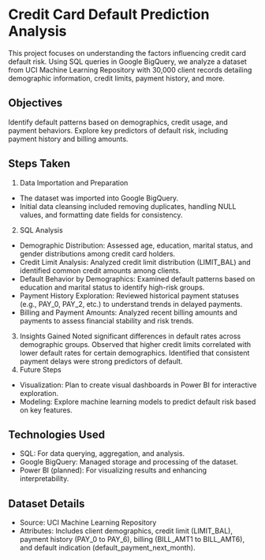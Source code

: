 # Credit Card Default Prediction Analysis
This project focuses on understanding the factors influencing credit card default risk. Using SQL queries in Google BigQuery, we analyze a dataset from UCI Machine Learning Repository with 30,000 client records detailing demographic information, credit limits, payment history, and more.

## Objectives
Identify default patterns based on demographics, credit usage, and payment behaviors.
Explore key predictors of default risk, including payment history and billing amounts.

## Steps Taken
1. Data Importation and Preparation
- The dataset was imported into Google BigQuery.
- Initial data cleansing included removing duplicates, handling NULL values, and formatting date fields for consistency.
2. SQL Analysis
- Demographic Distribution: Assessed age, education, marital status, and gender distributions among credit card holders.
- Credit Limit Analysis: Analyzed credit limit distribution (LIMIT_BAL) and identified common credit amounts among clients.
- Default Behavior by Demographics: Examined default patterns based on education and marital status to identify high-risk groups.
- Payment History Exploration: Reviewed historical payment statuses (e.g., PAY_0, PAY_2, etc.) to understand trends in delayed payments.
- Billing and Payment Amounts: Analyzed recent billing amounts and payments to assess financial stability and risk trends.
3. Insights Gained
Noted significant differences in default rates across demographic groups.
Observed that higher credit limits correlated with lower default rates for certain demographics.
Identified that consistent payment delays were strong predictors of default.
4. Future Steps
- Visualization: Plan to create visual dashboards in Power BI for interactive exploration.
- Modeling: Explore machine learning models to predict default risk based on key features.

## Technologies Used
- SQL: For data querying, aggregation, and analysis.
- Google BigQuery: Managed storage and processing of the dataset.
- Power BI (planned): For visualizing results and enhancing interpretability.

## Dataset Details
- Source: UCI Machine Learning Repository
- Attributes: Includes client demographics, credit limit (LIMIT_BAL), payment history (PAY_0 to PAY_6), billing (BILL_AMT1 to BILL_AMT6), and default indication (default_payment_next_month).
